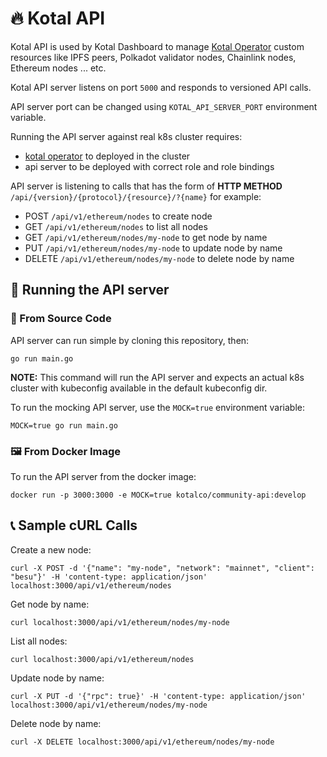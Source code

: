 # :fire: Kotal API

Kotal API is used by Kotal Dashboard to manage [Kotal Operator](https://github.com/kotalco/kotal) custom resources like IPFS peers, Polkadot validator nodes, Chainlink nodes, Ethereum nodes ... etc.

Kotal API server listens on port `5000` and responds to versioned API calls.

API server port can be changed using `KOTAL_API_SERVER_PORT` environment variable.

Running the API server against real k8s cluster requires:

- [kotal operator](https://github.com/kotalco/kotal) to deployed in the cluster
- api server to be deployed with correct role and role bindings

API server is listening to calls that has the form of **HTTP METHOD** `/api/{version}/{protocol}/{resource}/?{name}` for example:

- POST `/api/v1/ethereum/nodes` to create node
- GET `/api/v1/ethereum/nodes` to list all nodes
- GET `/api/v1/ethereum/nodes/my-node` to get node by name
- PUT `/api/v1/ethereum/nodes/my-node` to update node by name
- DELETE `/api/v1/ethereum/nodes/my-node` to delete node by name

## :rocket: Running the API server

### :floppy_disk: From Source Code

API server can run simple by cloning this repository, then:

```
go run main.go
```

**NOTE:** This command will run the API server and expects an actual k8s cluster with kubeconfig available in the default kubeconfig dir.

To run the mocking API server, use the `MOCK=true` environment variable:

```
MOCK=true go run main.go
```

### :framed_picture: From Docker Image

To run the API server from the docker image:

```
docker run -p 3000:3000 -e MOCK=true kotalco/community-api:develop
```

## :telephone_receiver: Sample cURL Calls

Create a new node:

```
curl -X POST -d '{"name": "my-node", "network": "mainnet", "client": "besu"}' -H 'content-type: application/json' localhost:3000/api/v1/ethereum/nodes
```

Get node by name:

```
curl localhost:3000/api/v1/ethereum/nodes/my-node
```

List all nodes:

```
curl localhost:3000/api/v1/ethereum/nodes
```

Update node by name:

```
curl -X PUT -d '{"rpc": true}' -H 'content-type: application/json' localhost:3000/api/v1/ethereum/nodes/my-node
```

Delete node by name:

```
curl -X DELETE localhost:3000/api/v1/ethereum/nodes/my-node
```
